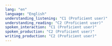 ```yaml
---
lang: "en"
language: "English"
understanding_listening: "C1 (Proficient user)"
understanding_reading: "C2 (Proficient user)"
spoken_interaction: "C1 (Proficient user)"
spoken_production: "C2 (Proficient user)"
writing_production: "C2 (Proficient user)"
---
```

